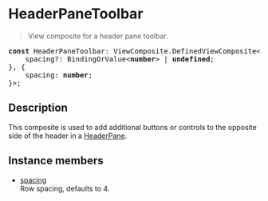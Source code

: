 # HeaderPaneToolbar

> View composite for a header pane toolbar.

<pre class="docgen_signature"><b>const</b> HeaderPaneToolbar: ViewComposite.DefinedViewComposite&lt;{<br>    spacing?: BindingOrValue&lt;<b>number</b>&gt; | <b>undefined</b>;<br>}, {<br>    spacing: <b>number</b>;<br>}&gt;;</pre>

## Description

This composite is used to add additional buttons or controls to the opposite side of the header in a [HeaderPane](HeaderPane.md).

## Instance members

- [<!--{ref:property}-->spacing](HeaderPaneToolbar_spacing.md) \
    Row spacing, defaults to 4.